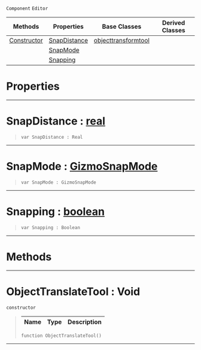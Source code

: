  `Component` `Editor`



|Methods|Properties|Base Classes|Derived Classes|
|---|---|---|---|
|[ Constructor](https://github.com/ZilchEngine/ZilchDocs/blob/master/code_reference/class_reference/objecttranslatetool.markdown#objecttranslatetool-void)|[ SnapDistance](https://github.com/ZilchEngine/ZilchDocs/blob/master/code_reference/class_reference/objecttranslatetool.markdown#snapdistance-zilch-engine)|[objecttransformtool](https://github.com/ZilchEngine/ZilchDocs/blob/master/code_reference/class_reference/objecttransformtool.markdown)| |
| |[ SnapMode](https://github.com/ZilchEngine/ZilchDocs/blob/master/code_reference/class_reference/objecttranslatetool.markdown#snapmode-zilch-engine-doc)| | |
| |[ Snapping](https://github.com/ZilchEngine/ZilchDocs/blob/master/code_reference/class_reference/objecttranslatetool.markdown#snapping-zilch-engine-doc)| | |


 #  Properties


---  
 #  SnapDistance : [real](https://github.com/ZilchEngine/ZilchDocs/blob/master/code_reference/nada_base_types/real.markdown)

> 
> ``` lang=cpp, name=Nada
> var SnapDistance : Real


---  
 #  SnapMode : [GizmoSnapMode](https://github.com/ZilchEngine/ZilchDocs/blob/master/code_reference/enum_reference.markdown#gizmosnapmode)

> 
> ``` lang=cpp, name=Nada
> var SnapMode : GizmoSnapMode


---  
 #  Snapping : [boolean](https://github.com/ZilchEngine/ZilchDocs/blob/master/code_reference/nada_base_types/boolean.markdown)

> 
> ``` lang=cpp, name=Nada
> var Snapping : Boolean


---  
 #  Methods


---  
 #  ObjectTranslateTool : Void

 `constructor`

> 
> |Name|Type|Description|
> |---|---|---|
> ``` lang=cpp, name=Nada
> function ObjectTranslateTool()
> ``` 


---  
 

 